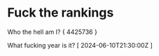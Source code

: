 # Fuck the rankings

Who the hell am I?
{ 4425736 }

What fucking year is it?
[ 2024-06-10T21:30:00Z ]

